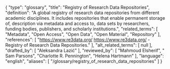 {
    "type": "glossary",
    "title": "Registry of Research Data Repositories",
    "definition": "A global registry of research data repositories from different academic disciplines. It includes repositories that enable permanent storage of, description via metadata and access to, data sets by researchers, funding bodies, publishers, and scholarly institutions.",
    "related_terms": [
        "Metadata",
        "Open Access",
        "Open Data",
        "Open Material",
        "Repository"
    ],
    "references": [
        "https://www.re3data.org/ https://www.re3data.org/ - Registry of Research Data Repositories."
    ],
    "alt_related_terms": [
        null
    ],
    "drafted_by": [
        "Aleksandra Lazić"
    ],
    "reviewed_by": [
        "Mahmoud Elsherif",
        " Sam Parsons",
        "Charlotte R. Pennington",
        "Helena Hartmann"
    ],
    "language": "english",
    "aliases": [
        "/glossary/registry_of_research_data_repositories"
    ]
}